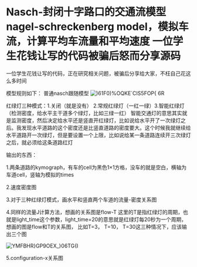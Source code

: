 #  Nasch-封闭十字路口的交通流模型 nagel-schreckenberg model，模拟车流，计算平均车流量和平均速度 一位学生花钱让写的代码被骗后怒而分享源码

一位学生花钱让写的代码，正在研究相关问题，被骗后分享给大家，不枉自己花这么多时间

模型规则如下：
普通nasch跟随模型
![)61F0)%OQKE`CIS5FOP{ 6R](https://user-images.githubusercontent.com/89890506/131606013-35a93196-ff00-4c95-aae3-b0aca86866f0.jpg)

红绿灯三种模式：1.关闭（就是没有）  2.常规红绿灯（一红一绿）3.智能红绿灯（检测密度，给水平主干道多个绿灯，比如三绿一红）
智能交通灯的意思其实就是监测密度，然后决定给水平还是竖直开红绿灯，比如说给水平开了一次绿灯之后。我发现水平道路的这个密度还是比竖直道路的密度要大。这个时候我就继续给水平道路开一次绿灯，但是要设置一个上限，比如说给某一条道路连续开三次绿灯之后，就必须给这条道路红灯

输出的东西：

1.两条道路的kymograph，有车的cell为黑色1×1方格，没车的就是空白，横轴为车道cell，竖轴为模拟的times

2.速度密度图

3.对于三种红绿灯模式，画水平和竖直两个车道的流量-密度关系图

4.同样的流量J计算方法，想画的关系图是flow-T
这里的T是指红绿灯的周期，也就是light_time这个参数，light_time=20的意思就是红绿灯每20秒为一个周期，想画的图是flow和T的关系图， 比如T=3， T=10， T=30这三种情况下，应该输出三个图

![YMFBHR}GP9OE`X`_}06TG{I](https://user-images.githubusercontent.com/89890506/131606150-b51278fd-a90a-496c-b160-302ea4a84bb8.jpg)

5.configuration-x关系图
